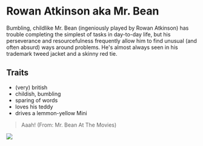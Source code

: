 # Rowan Atkinson aka Mr. Bean

Bumbling, childlike Mr. Bean (ingeniously played by Rowan Atkinson) has trouble completing the simplest of tasks in day-to-day life, but his perseverance and resourcefulness frequently allow him to find unusual (and often absurd) ways around problems. He's almost always seen in his trademark tweed jacket and a skinny red tie. 

## Traits
* (very) british
* childish, bumbling
* sparing of words
* loves his teddy
* drives a lemmon-yellow Mini

> Aaah! (From: Mr. Bean At The Movies)
<img src="https://upload.wikimedia.org/wikipedia/commons/f/f1/Atkinson_Rowan.jpg">

